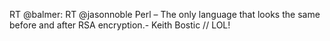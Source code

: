 <!--
id: 1727073130
link: http://kevinisom.info/post/1727073130/rt-balmer-rt-jasonnoble-perl-the-only
slug: rt-balmer-rt-jasonnoble-perl-the-only
date: Tue Nov 30 2010 02:59:06 GMT+1300 (NZDT)
raw: {"blog_name":"kevinisom","id":1727073130,"post_url":"http://kevinisom.info/post/1727073130/rt-balmer-rt-jasonnoble-perl-the-only","slug":"rt-balmer-rt-jasonnoble-perl-the-only","type":"text","date":"2010-11-29 13:59:06 GMT","timestamp":1291039146,"state":"published","format":"html","reblog_key":"VBk2gESE","tags":[],"short_url":"http://tmblr.co/Zw68Yy1cyGjg","highlighted":[],"feed_item":"http://twitter.com/kev_nz/statuses/8625426343661569","from_feed_id":"650289","note_count":1,"title":null,"body":"<p>RT @balmer: RT @jasonnoble Perl – The only language that looks the same before and after RSA encryption.- Keith Bostic // LOL!</p>"}
publish: 2010-11-030
tags: 
title: null
-->


RT @balmer: RT @jasonnoble Perl – The only language that looks the same
before and after RSA encryption.- Keith Bostic // LOL!


